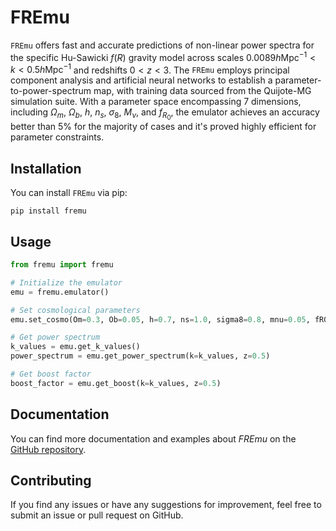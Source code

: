 # FREmu

$\texttt{FREmu}$ offers fast and accurate predictions of non-linear power spectra for the specific Hu-Sawicki $f(R)$ gravity model across scales $0.0089 h \mathrm{Mpc}^{-1}<k<0.5 h \mathrm{Mpc}^{-1}$ and redshifts $0<z<3$. The $\texttt{FREmu}$ employs principal component analysis and artificial neural networks to establish a parameter-to-power-spectrum map, with training data sourced from the Quijote-MG simulation suite. With a parameter space encompassing 7 dimensions, including $\Omega_m$, $\Omega_b$, $h$, $n_s$, $\sigma_8$, $M_{\nu}$, and $f_{R_0}$, the emulator achieves an accuracy better than 5% for the majority of cases and it's proved highly efficient for parameter constraints.

## Installation

You can install $\texttt{FREmu}$ via pip:

```
pip install fremu
```

## Usage

```python
from fremu import fremu

# Initialize the emulator
emu = fremu.emulator()

# Set cosmological parameters
emu.set_cosmo(Om=0.3, Ob=0.05, h=0.7, ns=1.0, sigma8=0.8, mnu=0.05, fR0=-1e-5)

# Get power spectrum
k_values = emu.get_k_values()
power_spectrum = emu.get_power_spectrum(k=k_values, z=0.5)

# Get boost factor
boost_factor = emu.get_boost(k=k_values, z=0.5)

```

## Documentation

You can find more documentation and examples about $FREmu$ on the [GitHub repository](https://github.com/astrobai/fremu).

## Contributing

If you find any issues or have any suggestions for improvement, feel free to submit an issue or pull request on GitHub.

